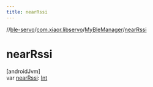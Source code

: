 ```yaml
---
title: nearRssi
---
```

//[ble-servo](../../../index.html)/[com.xiaor.libservo](../index.html)/[MyBleManager](index.html)/[nearRssi](near-rssi.html)



# nearRssi



[androidJvm]\
var [nearRssi](near-rssi.html): [Int](https://kotlinlang.org/api/latest/jvm/stdlib/kotlin/-int/index.html)




